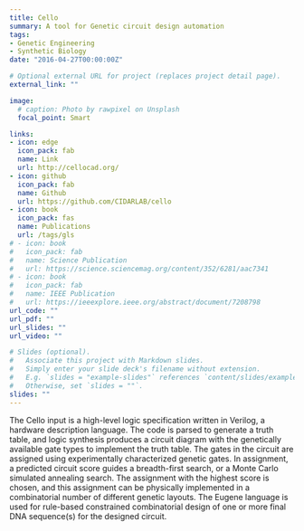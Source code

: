 ```yaml
---
title: Cello
summary: A tool for Genetic circuit design automation
tags:
- Genetic Engineering
- Synthetic Biology
date: "2016-04-27T00:00:00Z"

# Optional external URL for project (replaces project detail page).
external_link: ""

image:
  # caption: Photo by rawpixel on Unsplash
  focal_point: Smart

links:
- icon: edge
  icon_pack: fab
  name: Link
  url: http://cellocad.org/
- icon: github
  icon_pack: fab
  name: Github
  url: https://github.com/CIDARLAB/cello
- icon: book
  icon_pack: fas
  name: Publications
  url: /tags/gls
# - icon: book
#   icon_pack: fab
#   name: Science Publication
#   url: https://science.sciencemag.org/content/352/6281/aac7341
# - icon: book
#   icon_pack: fab
#   name: IEEE Publication
#   url: https://ieeexplore.ieee.org/abstract/document/7208798
url_code: ""
url_pdf: ""
url_slides: ""
url_video: ""

# Slides (optional).
#   Associate this project with Markdown slides.
#   Simply enter your slide deck's filename without extension.
#   E.g. `slides = "example-slides"` references `content/slides/example-slides.md`.
#   Otherwise, set `slides = ""`.
slides: ""
---
```


The Cello input is a high-level logic specification written in Verilog, a hardware description language. The code is parsed to generate a truth table, and logic synthesis produces a circuit diagram with the genetically available gate types to implement the truth table. The gates in the circuit are assigned using experimentally characterized genetic gates. In assignment, a predicted circuit score guides a breadth-first search, or a Monte Carlo simulated annealing search. The assignment with the highest score is chosen, and this assignment can be physically implemented in a combinatorial number of different genetic layouts. The Eugene language is used for rule-based constrained combinatorial design of one or more final DNA sequence(s) for the designed circuit.
